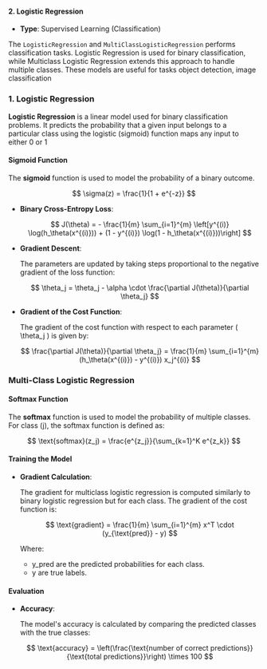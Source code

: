 
#### 2. **Logistic Regression**

- **Type**: Supervised Learning (Classification)


The `LogisticRegression` and `MultiClassLogisticRegression` performs classification tasks. Logistic Regression is used for binary classification, while Multiclass Logistic Regression extends this approach to handle multiple classes. These models are useful for tasks object detection, image classification

### 1. Logistic Regression


**Logistic Regression** is a linear model used for binary classification problems. It predicts the probability that a given input belongs to a particular class using the logistic (sigmoid) function maps any input to either 0 or 1


#### Sigmoid Function

The **sigmoid** function is used to model the probability of a binary outcome.

$$
\sigma(z) = \frac{1}{1 + e^{-z}}
$$



- **Binary Cross-Entropy Loss**:

  $$
  J(\theta) = - \frac{1}{m} \sum_{i=1}^{m} \left[y^{(i)} \log(h_\theta(x^{(i)})) + (1 - y^{(i)}) \log(1 - h_\theta(x^{(i)}))\right]
  $$


- **Gradient Descent**:

  The parameters are updated by taking steps proportional to the negative gradient of the loss function:

  $$
  \theta_j = \theta_j - \alpha \cdot \frac{\partial J(\theta)}{\partial \theta_j}
  $$


- **Gradient of the Cost Function**:

  The gradient of the cost function with respect to each parameter \( \theta_j \) is given by:

  $$
  \frac{\partial J(\theta)}{\partial \theta_j} = \frac{1}{m} \sum_{i=1}^{m} (h_\theta(x^{(i)}) - y^{(i)}) x_j^{(i)}
  $$

### Multi-Class Logistic Regression

#### Softmax Function

The **softmax** function is used to model the probability of multiple classes. For class \(j\), the softmax function is defined as:

$$
\text{softmax}(z_j) = \frac{e^{z_j}}{\sum_{k=1}^K e^{z_k}}
$$


#### Training the Model

- **Gradient Calculation**:

  The gradient for multiclass logistic regression is computed similarly to binary logistic regression but for each class. The gradient of the cost function is:

  $$
  \text{gradient} = \frac{1}{m} \sum_{i=1}^{m} x^T \cdot (y_{\text{pred}} - y)
  $$

  Where:
  -  y_pred  are the predicted probabilities for each class.
  - y  are true labels.

#### Evaluation

- **Accuracy**:

  The model's accuracy is calculated by comparing the predicted classes with the true classes:

  $$
  \text{accuracy} = \left(\frac{\text{number of correct predictions}}{\text{total predictions}}\right) \times 100
  $$

